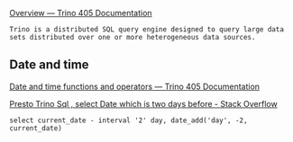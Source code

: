 [Overview — Trino 405 Documentation](https://trino.io/docs/current/overview.html)

    Trino is a distributed SQL query engine designed to query large data sets distributed over one or more heterogeneous data sources.


## Date and time

[Date and time functions and operators — Trino 405 Documentation](https://trino.io/docs/current/functions/datetime.html)



[Presto Trino Sql , select Date which is two days before - Stack Overflow](https://stackoverflow.com/questions/72495552/presto-trino-sql-select-date-which-is-two-days-before)

    select current_date - interval '2' day, date_add('day', -2, current_date)
